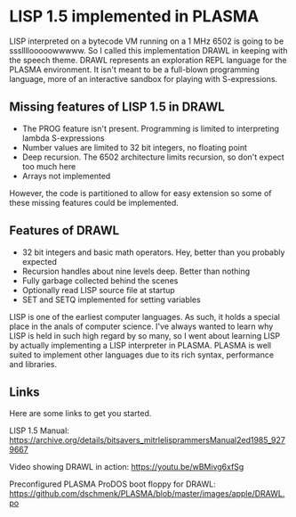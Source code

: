 # LISP 1.5 implemented in PLASMA

LISP interpreted on a bytecode VM running on a 1 MHz 6502 is going to be sssllllooooowwwww. So I called this implementation DRAWL in keeping with the speech theme. DRAWL represents an exploration REPL language for the PLASMA environment. It isn't meant to be a full-blown programming language, more of an interactive sandbox for playing with S-expressions.

## Missing features of LISP 1.5 in DRAWL

- The PROG feature isn't present. Programming is limited to interpreting lambda S-expressions
- Number values are limited to 32 bit integers, no floating point
- Deep recursion. The 6502 architecture limits recursion, so don't expect too much here
- Arrays not implemented

However, the code is partitioned to allow for easy extension so some of these missing features could be implemented.

## Features of DRAWL

- 32 bit integers and basic math operators. Hey, better than you probably expected
- Recursion handles about nine levels deep. Better than nothing
- Fully garbage collected behind the scenes
- Optionally read LISP source file at startup
- SET and SETQ implemented for setting variables

LISP is one of the earliest computer languages. As such, it holds a special place in the anals of computer science. I've always wanted to learn why LISP is held in such high regard by so many, so I went about learning LISP by actually implementing a LISP interpreter in PLASMA. PLASMA is well suited to implement other languages due to its rich syntax, performance and libraries.

## Links

Here are some links to get you started.

LISP 1.5 Manual: https://archive.org/details/bitsavers_mitrlelisprammersManual2ed1985_9279667

Video showing DRAWL in action: https://youtu.be/wBMivg6xfSg

Preconfigured PLASMA ProDOS boot floppy for DRAWL: https://github.com/dschmenk/PLASMA/blob/master/images/apple/DRAWL.po
